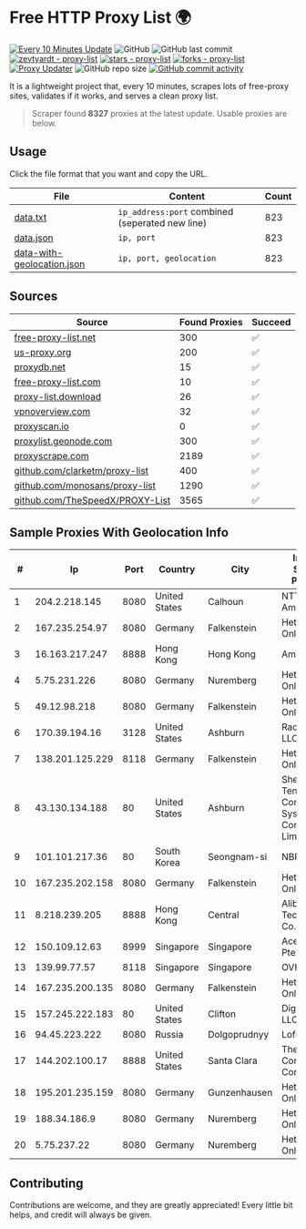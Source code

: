 
# Free HTTP Proxy List 🌍

[![Every 10 Minutes Update](https://github.com/mertguvencli/http-proxy-list/actions/workflows/main.yml/badge.svg?branch=main)](https://github.com/mertguvencli/http-proxy-list/actions/workflows/main.yml)
![GitHub](https://img.shields.io/github/license/mertguvencli/http-proxy-list)
![GitHub last commit](https://img.shields.io/github/last-commit/mertguvencli/http-proxy-list)
[![zevtyardt - proxy-list](https://img.shields.io/static/v1?label=zevtyardt&message=proxy-list&color=blue&logo=github)](https://github.com/zevtyardt/proxy-list "Go to GitHub repo")
[![stars - proxy-list](https://img.shields.io/github/stars/zevtyardt/proxy-list?style=social)](https://github.com/zevtyardt/proxy-list)
[![forks - proxy-list](https://img.shields.io/github/forks/zevtyardt/proxy-list?style=social)](https://github.com/zevtyardt/proxy-list)
[![Proxy Updater](https://github.com/zevtyardt/proxy-list/workflows/Proxy%20Updater/badge.svg)](https://github.com/zevtyardt/proxy-list/actions?query=workflow:"Proxy+Updater")
![GitHub repo size](https://img.shields.io/github/repo-size/zevtyardt/proxy-list)
[![GitHub commit activity](https://img.shields.io/github/commit-activity/m/zevtyardt/proxy-list?logo=commits)](https://github.com/zevtyardt/proxy-list/commits/main)

It is a lightweight project that, every 10 minutes, scrapes lots of free-proxy sites, validates if it works, and serves a clean proxy list.

> Scraper found **8327** proxies at the latest update. Usable proxies are below.

## Usage

Click the file format that you want and copy the URL.

|File|Content|Count|
|----|-------|-----|
|[data.txt](https://raw.githubusercontent.com/mertguvencli/http-proxy-list/main/proxy-list/data.txt)|`ip_address:port` combined (seperated new line)|823|
|[data.json](https://raw.githubusercontent.com/mertguvencli/http-proxy-list/main/proxy-list/data.json)|`ip, port`|823|
|[data-with-geolocation.json](https://raw.githubusercontent.com/mertguvencli/http-proxy-list/main/proxy-list/data-with-geolocation.json)|`ip, port, geolocation`|823|

## Sources

|Source|Found Proxies|Succeed|
|------|-------------|-------|
|[free-proxy-list.net](https://free-proxy-list.net)|300|✅|
|[us-proxy.org](https://www.us-proxy.org)|200|✅|
|[proxydb.net](http://proxydb.net)|15|✅|
|[free-proxy-list.com](https://free-proxy-list.com/?page=&port=&type%5B%5D=http&type%5B%5D=https&up_time=0&search=Search)|10|✅|
|[proxy-list.download](https://www.proxy-list.download/HTTP)|26|✅|
|[vpnoverview.com](https://vpnoverview.com/privacy/anonymous-browsing/free-proxy-servers)|32|✅|
|[proxyscan.io](https://www.proxyscan.io)|0|✅|
|[proxylist.geonode.com](https://proxylist.geonode.com/api/proxy-list?limit=300&page=1&sort_by=lastChecked&sort_type=desc&protocols=http,https)|300|✅|
|[proxyscrape.com](https://api.proxyscrape.com/v2/?request=displayproxies&protocol=http&timeout=10000&country=all&ssl=all&anonymity=all)|2189|✅|
|[github.com/clarketm/proxy-list](https://raw.githubusercontent.com/clarketm/proxy-list/master/proxy-list-raw.txt)|400|✅|
|[github.com/monosans/proxy-list](https://raw.githubusercontent.com/monosans/proxy-list/main/proxies/http.txt)|1290|✅|
|[github.com/TheSpeedX/PROXY-List](https://raw.githubusercontent.com/TheSpeedX/PROXY-List/master/http.txt)|3565|✅|


## Sample Proxies With Geolocation Info

|#|Ip|Port|Country|City|Internet Service Provider|
|-|--|----|-------|----|-------------------------|
|1|204.2.218.145|8080|United States|Calhoun|NTT America, Inc.|
|2|167.235.254.97|8080|Germany|Falkenstein|Hetzner Online GmbH|
|3|16.163.217.247|8888|Hong Kong|Hong Kong|Amazon.com|
|4|5.75.231.226|8080|Germany|Nuremberg|Hetzner Online GmbH|
|5|49.12.98.218|8080|Germany|Falkenstein|Hetzner Online GmbH|
|6|170.39.194.16|3128|United States|Ashburn|Rackdog, LLC|
|7|138.201.125.229|8118|Germany|Falkenstein|Hetzner Online GmbH|
|8|43.130.134.188|80|United States|Ashburn|Shenzhen Tencent Computer Systems Company Limited|
|9|101.101.217.36|80|South Korea|Seongnam-si|NBP|
|10|167.235.202.158|8080|Germany|Falkenstein|Hetzner Online GmbH|
|11|8.218.239.205|8888|Hong Kong|Central|Alibaba (US) Technology Co., Ltd.|
|12|150.109.12.63|8999|Singapore|Singapore|Aceville Pte.ltd|
|13|139.99.77.57|8118|Singapore|Singapore|OVH SAS|
|14|167.235.200.135|8080|Germany|Falkenstein|Hetzner Online GmbH|
|15|157.245.222.183|80|United States|Clifton|DigitalOcean, LLC|
|16|94.45.223.222|8080|Russia|Dolgoprudnyy|Lofis LLC|
|17|144.202.100.17|8888|United States|Santa Clara|The Constant Company|
|18|195.201.235.159|8080|Germany|Gunzenhausen|Hetzner Online GmbH|
|19|188.34.186.9|8080|Germany|Nuremberg|Hetzner Online GmbH|
|20|5.75.237.22|8080|Germany|Nuremberg|Hetzner Online GmbH|



## Contributing

Contributions are welcome, and they are greatly appreciated! Every
little bit helps, and credit will always be given.

